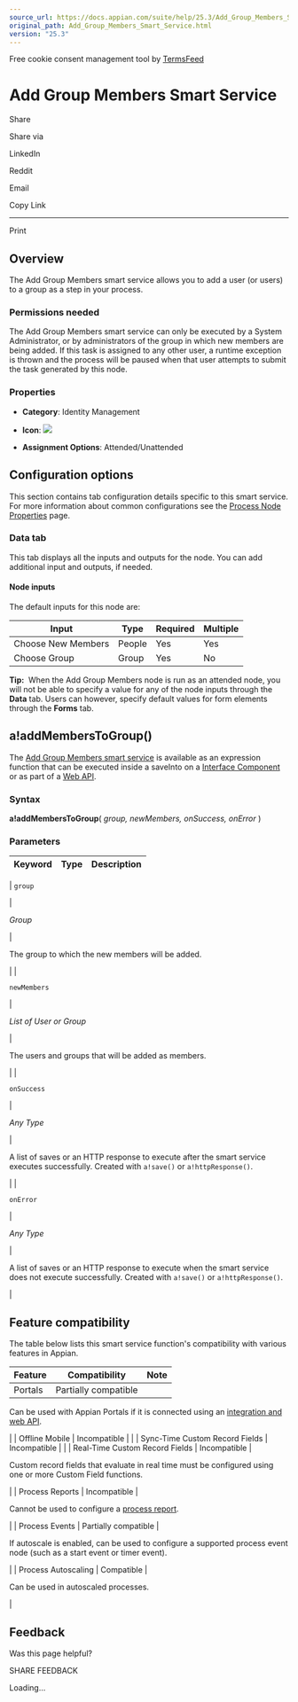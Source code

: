 ```yaml
---
source_url: https://docs.appian.com/suite/help/25.3/Add_Group_Members_Smart_Service.html
original_path: Add_Group_Members_Smart_Service.html
version: "25.3"
---
```


Free cookie consent management tool by [TermsFeed](https://www.termsfeed.com/)

# Add Group Members Smart Service

Share

Share via

LinkedIn

Reddit

Email

Copy Link

* * *

Print

## Overview

The Add Group Members smart service allows you to add a user (or users) to a group as a step in your process.

### Permissions needed

The Add Group Members smart service can only be executed by a System Administrator, or by administrators of the group in which new members are being added. If this task is assigned to any other user, a runtime exception is thrown and the process will be paused when that user attempts to submit the task generated by this node.

### Properties

-   **Category**: Identity Management

-   **Icon**: ![](images/Smart_Service_Icons/Add_Group_Members.png)

-   **Assignment Options**: Attended/Unattended

## Configuration options

This section contains tab configuration details specific to this smart service. For more information about common configurations see the [Process Node Properties](Process_Node_and_Smart_Service_Properties.html) page.

### Data tab

This tab displays all the inputs and outputs for the node. You can add additional input and outputs, if needed.

#### Node inputs

The default inputs for this node are:

| Input | Type | Required | Multiple |
| --- | --- | --- | --- |
| Choose New Members | People | Yes | Yes |
| Choose Group | Group | Yes | No |

**Tip:**  When the Add Group Members node is run as an attended node, you will not be able to specify a value for any of the node inputs through the **Data** tab. Users can however, specify default values for form elements through the **Forms** tab.

## a!addMembersToGroup()

The [Add Group Members smart service](#) is available as an expression function that can be executed inside a saveInto on a [Interface Component](executing_smart_services.html) or as part of a [Web API](Web_APIs.html).

### Syntax

**a!addMembersToGroup**( _group, newMembers, onSuccess, onError_ )

### Parameters

| Keyword | Type | Description |
| --- | --- | --- |
|
`group`

 |

_Group_

 |

The group to which the new members will be added.

 |
|

`newMembers`

 |

_List of User or Group_

 |

The users and groups that will be added as members.

 |
|

`onSuccess`

 |

_Any Type_

 |

A list of saves or an HTTP response to execute after the smart service executes successfully. Created with `a!save()` or `a!httpResponse()`.

 |
|

`onError`

 |

_Any Type_

 |

A list of saves or an HTTP response to execute when the smart service does not execute successfully. Created with `a!save()` or `a!httpResponse()`.

 |

## Feature compatibility

The table below lists this smart service function's compatibility with various features in Appian.

| Feature | Compatibility | Note |
| --- | --- | --- |
| Portals | Partially compatible |
Can be used with Appian Portals if it is connected using an [integration and web API](portals-design.html#using-partially-compatible-functions-and-objects-in-a-portal).

 |
| Offline Mobile | Incompatible |  |
| Sync-Time Custom Record Fields | Incompatible |  |
| Real-Time Custom Record Fields | Incompatible |

Custom record fields that evaluate in real time must be configured using one or more Custom Field functions.

 |
| Process Reports | Incompatible |

Cannot be used to configure a [process report](Process_Reports.html).

 |
| Process Events | Partially compatible |

If autoscale is enabled, can be used to configure a supported process event node (such as a start event or timer event).

 |
| Process Autoscaling | Compatible |

Can be used in autoscaled processes.

 |

## Feedback

Was this page helpful?

SHARE FEEDBACK

Loading...